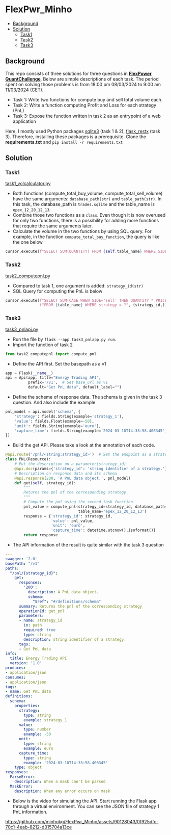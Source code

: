 # FlexPwr_Minho

* [Background](#Background)
* [Solution](#Solution)
  * [Task1](#Task1)
  * [Task2](#Task2)
  * [Task3](#Task3)

## Background
This repo consists of three solutions for three questions in [**FlexPower QuantChallenge**](https://github.com/FlexPwr/QuantChallenge). Below are simple descriptions of each task. The period spent on solving those problems is from 18:00 pm 08/03/2024 to 9:00 am 11/03/2024 (CET).  
* Task 1: Write two functions for compute buy and sell total volume each.
* Task 2: Write a function computing Profit and Loss for each strategy (PnL)
* Task 3: Expose the function written in task 2 as an entrypoint of a web application

Here, I mostly used Python packages [sqlite3](https://docs.python.org/3/library/sqlite3.html) (task 1 & 2), [flask_restx](https://flask-restx.readthedocs.io/en/latest/) (task 3). Therefore, installing these packages is a prerequisite. Clone the **requirements.txt** and `pip install -r requirements.txt`

## Solution

### Task1 
[task1_volcalculator.py](task1_volcalculator.py)
* Both functions (compute_total_buy_volume, compute_total_sell_volume) have the same arguments: `database_path(str)` and `table_path(str)`. In this task, the database_path is `trades.sqlite` and the table_name is `epex_12_20_12_13`.   
* Combine those two functions as a `class`. Even though it is now overused for only two functions, there is a possibility for adding more functions that require the same arguments later. 
* Calculate the volume in the two functions by using SQL query. For example, in the function `compute_total_buy_function`, the query is like the one below
```python
cursor.execute(f"SELECT SUM(QUANTITY) FROM {self.table_name} WHERE SIDE ='buy' ")
```

### Task2 
[task2_computepnl.py](task2_computepnl.py)
* Compared to task 1, one argument is added: `strategy_id(str)` 
* SQL Query for computing the PnL is below 
```python
cursor.execute(f"SELECT SUM(CASE WHEN SIDE='sell' THEN QUANTITY * PRICE ELSE -QUANTITY * PRICE END)"
               f"FROM {table_name} WHERE strategy = ?", (strategy_id,))
```

### Task3 
[task3_pnlapi.py](task3_pnlapi.py)

* Run the file by `flask --app task3_pnlapp.py run`. 
* Import the function of task 2
```python
from task2_computepnl import compute_pnl
```
* Define the API first. Set the basepath as a v1
```python
app = Flask(__name__)
api = Api(app, title="Energy Trading API",
          prefix='/v1',  # Set base_url as v1
          default="Get PnL data", default_label="")
```
* Define the scheme of response data. The schema is given in the task 3 question. And also include the example
```python
pnl_model = api.model('schema', {
    'strategy': fields.String(example='strategy_1'),
    'value': fields.Float(example=-50),
    'unit': fields.String(example='euro'),
    'capture_time': fields.String(example='2024-03-10T14:33:58.408345')
})
```
* Build the get API. Please take a look at the annotation of each code. 

```python
@api.route('/pnl/<string:strategy_id>')  # Set the endpoint as a strategy_id
class PNL(Resource):
    # Put the description on a parameter(strategy_id)
    @api.doc(params={'strategy_id': 'string identifier of a strategy.'})
    # Description on response data and its schema
    @api.response(200, 'A PnL data object.', pnl_model)
    def get(self, strategy_id):
        """
        Returns the pnl of the corresponding strategy.
        """
        # Compute the pnl using the second task function
        pnl_value = compute_pnl(strategy_id=strategy_id, database_path='trades.sqlite',
                                table_name='epex_12_20_12_13')
        response = {'strategy_id': strategy_id,
                    'value': pnl_value,
                    'unit': 'euro',
                    'capture_time': datetime.utcnow().isoformat()}
        return response
```

* The API information of the result is quite similar with the task 3 question

```YAML
---
swagger: '2.0'
basePath: "/v1"
paths:
  "/pnl/{strategy_id}":
    get:
      responses:
        '200':
          description: A PnL data object.
          schema:
            "$ref": "#/definitions/schema"
      summary: Returns the pnl of the corresponding strategy
      operationId: get_pnl
      parameters:
      - name: strategy_id
        in: path
        required: true
        type: string
        description: string identifier of a strategy.
      tags:
      - Get PnL data
info:
  title: Energy Trading API
  version: '1.0'
produces:
- application/json
consumes:
- application/json
tags:
- name: Get PnL data
definitions:
  schema:
    properties:
      strategy:
        type: string
        example: strategy_1
      value:
        type: number
        example: -50
      unit:
        type: string
        example: euro
      capture_time:
        type: string
        example: '2024-03-10T14:33:58.408345'
    type: object
responses:
  ParseError:
    description: When a mask can't be parsed
  MaskError:
    description: When any error occurs on mask


```

* Below is the video for simulating the API. Start running the Flask app through a virtual environment. You can see the JSON file of strategy 1 PnL information.



https://github.com/minhokg/FlexPwr_Minho/assets/90128043/0f925dfc-70c1-4eab-8212-d315704a13ce






